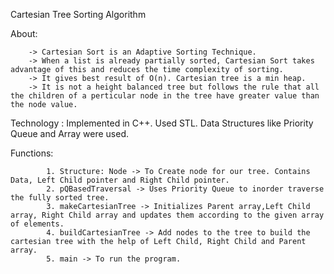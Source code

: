 Cartesian Tree Sorting Algorithm

About: 
    
        -> Cartesian Sort is an Adaptive Sorting Technique.
        -> When a list is already partially sorted, Cartesian Sort takes advantage of this and reduces the time complexity of sorting.
        -> It gives best result of O(n). Cartesian tree is a min heap.
        -> It is not a height balanced tree but follows the rule that all the children of a perticular node in the tree have greater value than the node value.

Technology : Implemented in C++. Used STL. Data Structures like Priority Queue and Array were used.

Functions:

            1. Structure: Node -> To Create node for our tree. Contains Data, Left Child pointer and Right Child pointer.
            2. pQBasedTraversal -> Uses Priority Queue to inorder traverse the fully sorted tree.
            3. makeCartesianTree -> Initializes Parent array,Left Child array, Right Child array and updates them according to the given array of elements.
            4. buildCartesianTree -> Add nodes to the tree to build the cartesian tree with the help of Left Child, Right Child and Parent array.
            5. main -> To run the program.
                        
